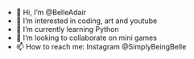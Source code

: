 - 👋 Hi, I’m @BelleAdair
- 👀 I’m interested in coding, art and youtube
- 🌱 I’m currently learning Python
- 💞️ I’m looking to collaborate on mini games
- 📫 How to reach me: Instagram @SimplyBeingBelle

<!---
BelleAdair/BelleAdair is a ✨ special ✨ repository because its `README.md` (this file) appears on your GitHub profile.
You can click the Preview link to take a look at your changes.
--->
